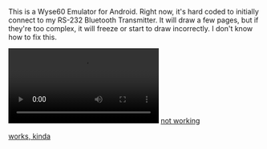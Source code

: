 This is a Wyse60 Emulator for Android. Right now, it's hard coded to initially connect to my RS-232 Bluetooth Transmitter. It will draw a few pages, but if they're too complex, it will freeze or start to draw incorrectly. I don't know how to fix this.

<video src="https://youtu.be/AaAugfmV7lA"></video>
[not working](https://youtu.be/AaAugfmV7lA)

[works, kinda](https://youtu.be/IGKPn5WcEfY)
